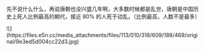 <p>先不说什么什么，再说唐朝也没兴盛几年啊，大多数时候都是乱世，唐朝是中国历史上死人比例最高的朝代，接近 80% 的人死于动乱。（比例最高，人数不是最多）</p>
![](https://files.e5n.cc/media_attachments/files/113/010/318/609/188/469/original/9e3ed5d004cc22d3.jpg)